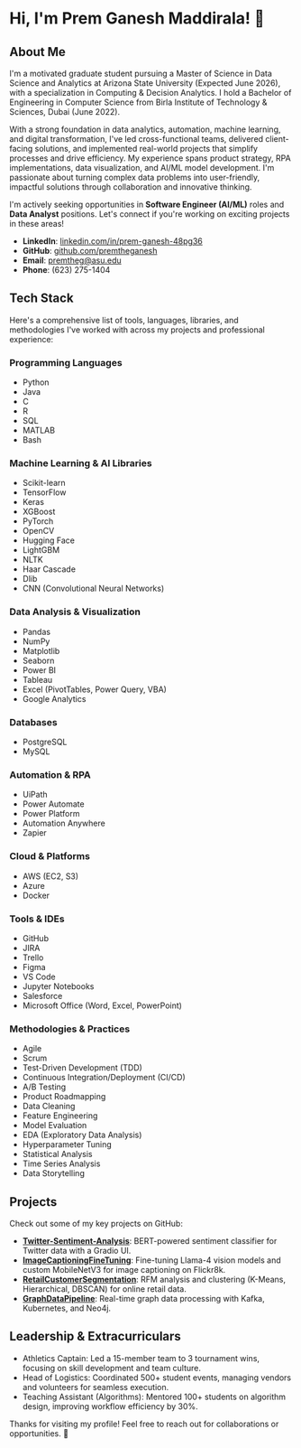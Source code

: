 # Hi, I'm Prem Ganesh Maddirala! 👋

## About Me
I'm a motivated graduate student pursuing a Master of Science in Data Science and Analytics at Arizona State University (Expected June 2026), with a specialization in Computing & Decision Analytics. I hold a Bachelor of Engineering in Computer Science from Birla Institute of Technology & Sciences, Dubai (June 2022).

With a strong foundation in data analytics, automation, machine learning, and digital transformation, I've led cross-functional teams, delivered client-facing solutions, and implemented real-world projects that simplify processes and drive efficiency. My experience spans product strategy, RPA implementations, data visualization, and AI/ML model development. I'm passionate about turning complex data problems into user-friendly, impactful solutions through collaboration and innovative thinking.

I'm actively seeking opportunities in **Software Engineer (AI/ML)** roles and **Data Analyst** positions. Let's connect if you're working on exciting projects in these areas!

- **LinkedIn**: [linkedin.com/in/prem-ganesh-48pg36](https://linkedin.com/in/prem-ganesh-48pg36)
- **GitHub**: [github.com/premtheganesh](https://github.com/premtheganesh)
- **Email**: premtheg@asu.edu
- **Phone**: (623) 275-1404

## Tech Stack
Here's a comprehensive list of tools, languages, libraries, and methodologies I've worked with across my projects and professional experience:

### Programming Languages
- Python
- Java
- C
- R
- SQL
- MATLAB
- Bash

### Machine Learning & AI Libraries
- Scikit-learn
- TensorFlow
- Keras
- XGBoost
- PyTorch
- OpenCV
- Hugging Face
- LightGBM
- NLTK
- Haar Cascade
- Dlib
- CNN (Convolutional Neural Networks)

### Data Analysis & Visualization
- Pandas
- NumPy
- Matplotlib
- Seaborn
- Power BI
- Tableau
- Excel (PivotTables, Power Query, VBA)
- Google Analytics

### Databases
- PostgreSQL
- MySQL

### Automation & RPA
- UiPath
- Power Automate
- Power Platform
- Automation Anywhere
- Zapier

### Cloud & Platforms
- AWS (EC2, S3)
- Azure
- Docker

### Tools & IDEs
- GitHub
- JIRA
- Trello
- Figma
- VS Code
- Jupyter Notebooks
- Salesforce
- Microsoft Office (Word, Excel, PowerPoint)

### Methodologies & Practices
- Agile
- Scrum
- Test-Driven Development (TDD)
- Continuous Integration/Deployment (CI/CD)
- A/B Testing
- Product Roadmapping
- Data Cleaning
- Feature Engineering
- Model Evaluation
- EDA (Exploratory Data Analysis)
- Hyperparameter Tuning
- Statistical Analysis
- Time Series Analysis
- Data Storytelling

## Projects
Check out some of my key projects on GitHub:
- **[Twitter-Sentiment-Analysis](https://github.com/premtheganesh/Twitter-Sentiment-Analysis)**: BERT-powered sentiment classifier for Twitter data with a Gradio UI.
- **[ImageCaptioningFineTuning](https://github.com/premtheganesh/ImageCaptioningFineTuning)**: Fine-tuning Llama-4 vision models and custom MobileNetV3 for image captioning on Flickr8k.
- **[RetailCustomerSegmentation](https://github.com/premtheganesh/RetailCustomerSegmentation)**: RFM analysis and clustering (K-Means, Hierarchical, DBSCAN) for online retail data.
- **[GraphDataPipeline](https://github.com/premtheganesh/GraphDataPipeline)**: Real-time graph data processing with Kafka, Kubernetes, and Neo4j.

## Leadership & Extracurriculars
- Athletics Captain: Led a 15-member team to 3 tournament wins, focusing on skill development and team culture.
- Head of Logistics: Coordinated 500+ student events, managing vendors and volunteers for seamless execution.
- Teaching Assistant (Algorithms): Mentored 100+ students on algorithm design, improving workflow efficiency by 30%.

Thanks for visiting my profile! Feel free to reach out for collaborations or opportunities. 🚀